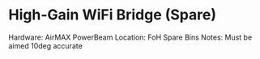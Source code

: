 # High-Gain WiFi Bridge (Spare)

Hardware: AirMAX PowerBeam
Location: FoH Spare Bins
Notes: Must be aimed 10deg accurate